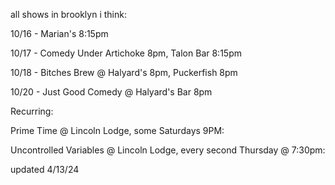 all shows in brooklyn i think:


10/16 - Marian's 8:15pm

10/17 - Comedy Under Artichoke 8pm, Talon Bar 8:15pm

10/18 - Bitches Brew @ Halyard's 8pm, Puckerfish 8pm

10/20 - Just Good Comedy @ Halyard's Bar 8pm

Recurring:

Prime Time @ Lincoln Lodge, some Saturdays 9PM: 

Uncontrolled Variables @ Lincoln Lodge, every second Thursday @ 7:30pm: 

updated 4/13/24

